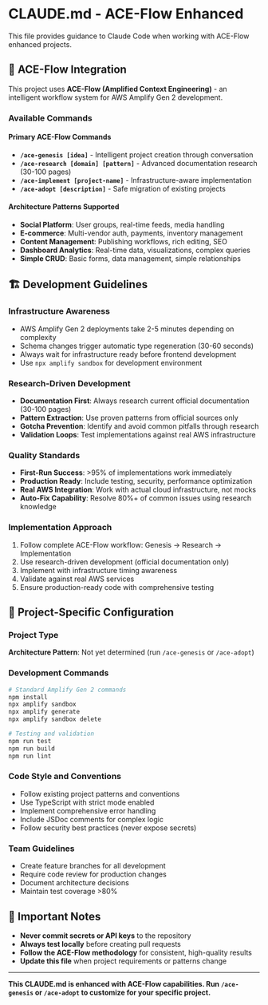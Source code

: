 # CLAUDE.md - ACE-Flow Enhanced

This file provides guidance to Claude Code when working with ACE-Flow enhanced projects.

## 🚀 ACE-Flow Integration

This project uses **ACE-Flow (Amplified Context Engineering)** - an intelligent workflow system for AWS Amplify Gen 2 development.

### Available Commands

#### Primary ACE-Flow Commands
- **`/ace-genesis [idea]`** - Intelligent project creation through conversation
- **`/ace-research [domain] [pattern]`** - Advanced documentation research (30-100 pages)
- **`/ace-implement [project-name]`** - Infrastructure-aware implementation
- **`/ace-adopt [description]`** - Safe migration of existing projects

#### Architecture Patterns Supported
- **Social Platform**: User groups, real-time feeds, media handling
- **E-commerce**: Multi-vendor auth, payments, inventory management
- **Content Management**: Publishing workflows, rich editing, SEO
- **Dashboard Analytics**: Real-time data, visualizations, complex queries
- **Simple CRUD**: Basic forms, data management, simple relationships

## 🏗️ Development Guidelines

### Infrastructure Awareness
- AWS Amplify Gen 2 deployments take 2-5 minutes depending on complexity
- Schema changes trigger automatic type regeneration (30-60 seconds)
- Always wait for infrastructure ready before frontend development
- Use `npx amplify sandbox` for development environment

### Research-Driven Development
- **Documentation First**: Always research current official documentation (30-100 pages)
- **Pattern Extraction**: Use proven patterns from official sources only
- **Gotcha Prevention**: Identify and avoid common pitfalls through research
- **Validation Loops**: Test implementations against real AWS infrastructure

### Quality Standards
- **First-Run Success**: >95% of implementations work immediately
- **Production Ready**: Include testing, security, performance optimization
- **Real AWS Integration**: Work with actual cloud infrastructure, not mocks
- **Auto-Fix Capability**: Resolve 80%+ of common issues using research knowledge

### Implementation Approach
1. Follow complete ACE-Flow workflow: Genesis → Research → Implementation
2. Use research-driven development (official documentation only)
3. Implement with infrastructure timing awareness
4. Validate against real AWS services
5. Ensure production-ready code with comprehensive testing

## 🔧 Project-Specific Configuration

<!-- 
NOTE: This section should be customized for your specific project.
Add project-specific guidelines, constraints, and requirements below.
-->

### Project Type
<!-- Auto-populated by ACE-Flow commands -->
**Architecture Pattern**: Not yet determined (run `/ace-genesis` or `/ace-adopt`)

### Development Commands
```bash
# Standard Amplify Gen 2 commands
npm install
npx amplify sandbox
npx amplify generate
npx amplify sandbox delete

# Testing and validation
npm run test
npm run build
npm run lint
```

### Code Style and Conventions
- Follow existing project patterns and conventions
- Use TypeScript with strict mode enabled
- Implement comprehensive error handling
- Include JSDoc comments for complex logic
- Follow security best practices (never expose secrets)

### Team Guidelines
- Create feature branches for all development
- Require code review for production changes
- Document architecture decisions
- Maintain test coverage >80%

## 🚨 Important Notes

- **Never commit secrets or API keys** to the repository
- **Always test locally** before creating pull requests
- **Follow the ACE-Flow methodology** for consistent, high-quality results
- **Update this file** when project requirements or patterns change

---

**This CLAUDE.md is enhanced with ACE-Flow capabilities. Run `/ace-genesis` or `/ace-adopt` to customize for your specific project.**